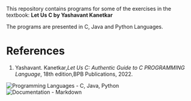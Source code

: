This repository contains programs for some of the exercises in the textbook:
**Let Us C by Yashavant Kanetkar**

The programs are presented in C, Java and Python Languages.

<h1>References</h1>
<ol>
<li id=1>Yashavant. Kanetkar,<em>Let Us C: Authentic Guide to C PROGRAMMING Language</em>, 18th edition,BPB Publications, 2022.</li>
</ol>


![Programming Languages - C, Java, Python](https://img.shields.io/badge/Programming_Languages-C%2C_Java%2C_Python-0000ff)
![Documentation - Markdown](https://img.shields.io/badge/Documentation-Markdown-pink?labelColor=ff1493&color=ffb6c1)
